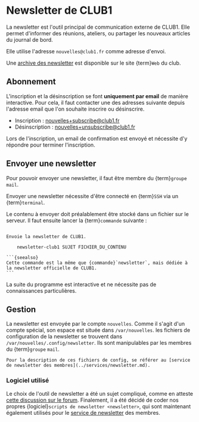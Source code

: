 Newsletter de CLUB1
===================

La newsletter est l'outil principal de communication externe de CLUB1.
Elle permet d'informer des réunions, ateliers, ou partager les nouveaux articles du journal de bord.

Elle utilise l'adresse `nouvelles@club1.fr` comme adresse d'envoi.

Une [archive des newsletter](https://club1.fr/newsletters) est disponible sur le site {term}`Web` du club.

Abonnement
----------

L'inscription et la désinscription se font __uniquement par email__ de manière interactive.
Pour cela, il faut contacter une des adresses suivante depuis l'adresse email que l'on souhaite inscrire ou désinscrire.

- Inscription : <nouvelles+subscribe@club1.fr>
- Désinscription : <nouvelles+unsubscribe@club1.fr>

Lors de l'inscription,
un email de confirmation est envoyé et nécessite d'y répondre pour terminer l'inscription.

Envoyer une newsletter
----------------------

Pour pouvoir envoyer une newsletter, il faut être membre du {term}`groupe` `mail`.

Envoyer une newsletter nécessite d'être connecté en {term}`SSH` via un {term}`terminal`.

Le contenu à envoyer doit préalablement être stocké dans un fichier sur le serveur.
Il faut ensuite lancer la {term}`commande` suivante :

````{commande} newsletter-club1

Envoie la newsletter de CLUB1.

    newsletter-club1 SUJET FICHIER_DU_CONTENU

```{seealso}
Cette commande est la même que {commande}`newsletter`, mais dédiée à la newsletter officielle de CLUB1.
```
````

La suite du programme est interactive et ne nécessite pas de connaissances particulières.


Gestion
-------

La newsletter est envoyée par le compte `nouvelles`.
Comme il s'agit d'un compte spécial, son espace est située dans `/var/nouvelles`.
les fichiers de configuration de la newsletter se trouvent dans `/var/nouvelles/.config/newsletter`.
Ils sont manipulables par les membres du {term}`groupe` `mail`.

```{seealso}
Pour la description de ces fichiers de config, se référer au [service de newsletter des membres](../services/newsletter.md).
```


### Logiciel utilisé

Le choix de l'outil de newsletter a été un sujet compliqué,
comme en atteste [cette discussion sur le forum](https://forum.club1.fr/d/69).
Finalement, il a été décidé de coder nos propres {logiciel}`scripts de newsletter <newsletter>`,
qui sont maintenant également utilisés pour le [service de newsletter](../services/newsletter.md) des membres.
